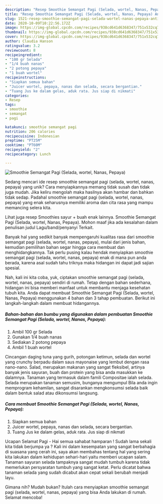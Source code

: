 ```yaml
---
description: "Resep Smoothie Semangat Pagi (Selada, wortel, Nanas, Pepaya) Anti Gagal"
title: "Resep Smoothie Semangat Pagi (Selada, wortel, Nanas, Pepaya) Anti Gagal"
slug: 1521-resep-smoothie-semangat-pagi-selada-wortel-nanas-pepaya-anti-gagal
date: 2020-10-09T10:22:56.172Z
image: https://img-global.cpcdn.com/recipes/938cd641d6368347/751x532cq70/smoothie-semangat-pagi-selada-wortel-nanas-pepaya-foto-resep-utama.jpg
thumbnail: https://img-global.cpcdn.com/recipes/938cd641d6368347/751x532cq70/smoothie-semangat-pagi-selada-wortel-nanas-pepaya-foto-resep-utama.jpg
cover: https://img-global.cpcdn.com/recipes/938cd641d6368347/751x532cq70/smoothie-semangat-pagi-selada-wortel-nanas-pepaya-foto-resep-utama.jpg
author: Claudia Hanson
ratingvalue: 3.2
reviewcount: 8
recipeingredient:
- "100 gr Selada"
- "1/4 buah nanas"
- "2 potong pepaya"
- "1 buah wortel"
recipeinstructions:
- "Siapkan semua bahan"
- "Juicer wortel, pepaya, nanas dan selada, secara bergantian."
- "Tuang Jus ke dalam gelas, aduk rata. Jus siap di nikmati"
categories:
- Resep
tags:
- smoothie
- semangat
- pagi

katakunci: smoothie semangat pagi 
nutrition: 206 calories
recipecuisine: Indonesian
preptime: "PT25M"
cooktime: "PT60M"
recipeyield: "2"
recipecategory: Lunch

---
```



![Smoothie Semangat Pagi (Selada, wortel, Nanas, Pepaya)](https://img-global.cpcdn.com/recipes/938cd641d6368347/751x532cq70/smoothie-semangat-pagi-selada-wortel-nanas-pepaya-foto-resep-utama.jpg)

Sedang mencari ide resep smoothie semangat pagi (selada, wortel, nanas, pepaya) yang unik? Cara menyiapkannya memang tidak susah dan tidak juga mudah. Jika keliru mengolah maka hasilnya akan hambar dan bahkan tidak sedap. Padahal smoothie semangat pagi (selada, wortel, nanas, pepaya) yang enak seharusnya memiliki aroma dan cita rasa yang mampu memancing selera kita.

Lihat juga resep Smoothies sayur + buah enak lainnya. Smoothie Semangat Pagi (Selada, wortel, Nanas, Pepaya). Mohon maaf jika ada kesalahan dalam penulisan judul Lagu/band/penyanyi Terkait.

Banyak hal yang sedikit banyak mempengaruhi kualitas rasa dari smoothie semangat pagi (selada, wortel, nanas, pepaya), mulai dari jenis bahan, kemudian pemilihan bahan segar hingga cara membuat dan menghidangkannya. Tak perlu pusing kalau hendak menyiapkan smoothie semangat pagi (selada, wortel, nanas, pepaya) enak di mana pun anda berada, karena asal sudah tahu triknya maka hidangan ini dapat jadi sajian spesial.


Nah, kali ini kita coba, yuk, ciptakan smoothie semangat pagi (selada, wortel, nanas, pepaya) sendiri di rumah. Tetap dengan bahan sederhana, hidangan ini bisa memberi manfaat untuk membantu menjaga kesehatan tubuh kita. Anda dapat membuat Smoothie Semangat Pagi (Selada, wortel, Nanas, Pepaya) menggunakan 4 bahan dan 3 tahap pembuatan. Berikut ini langkah-langkah dalam membuat hidangannya.

<!--inarticleads1-->

##### Bahan-bahan dan bumbu yang digunakan dalam pembuatan Smoothie Semangat Pagi (Selada, wortel, Nanas, Pepaya):

1. Ambil 100 gr Selada
1. Gunakan 1/4 buah nanas
1. Sediakan 2 potong pepaya
1. Ambil 1 buah wortel


Cincangan daging tuna yang gurih, potongan ketimun, selada dan wortel yang crunchy berpadu dalam saus mayonaise yang lembut dengan rasa nano-nano. Salad, merupakan makanan yang sangat fleksibel, artinya banyak jenis sayuran, buah dan protein yang bisa anda masukkan ke dalamnya. Tanaman yang termasuk dalam famili Compositae ialah selada. Selada merupakan tanaman semusim, bunganya mengumpul Bila anda ingin memprogram kehamilan, sangat disarankan mengkonsumsi selada baik dalam bentuk salad atau dikonsumsi langsung. 

<!--inarticleads2-->

##### Cara membuat Smoothie Semangat Pagi (Selada, wortel, Nanas, Pepaya):

1. Siapkan semua bahan
1. Juicer wortel, pepaya, nanas dan selada, secara bergantian.
1. Tuang Jus ke dalam gelas, aduk rata. Jus siap di nikmati


Ucapan Selamat Pagi - Hai semua sahabat hamparan ! Sudah lama sekali kita tidak berjumpa ya ? Kali ini dalam kesempatan yang sangat berbahagia di suasana yang cerah ini, saya akan membahas tentang hal yang sering kita lakukan dalam kehidupan sehari-hari yaitu memberi ucapan salam. Tanaman sayuran selada tampaknya sangat mudah tumbuh karena tidak memerlukan persyaratan tumbuh yang sangat ketat. Perlu dicatat bahwa tanaman selada yang sudah dicabut akan cepat sekali berubah menjadi layu. 

Gimana nih? Mudah bukan? Itulah cara menyiapkan smoothie semangat pagi (selada, wortel, nanas, pepaya) yang bisa Anda lakukan di rumah. Selamat mencoba!
